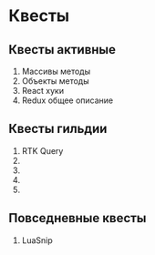 # Квесты

## Квесты активные

1. Массивы методы
2. Объекты методы
3. React хуки
4. Redux общее описание

## Квесты гильдии

1. RTK Query
2. 
3.
4.
5.

## Повседневные квесты

1. LuaSnip
